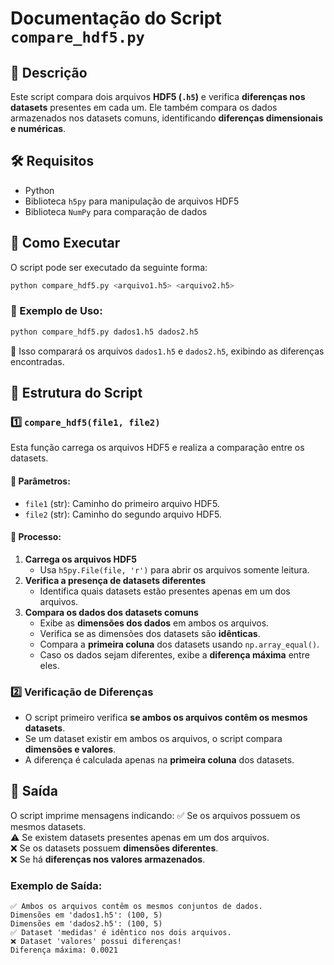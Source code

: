# Documentação do Script `compare_hdf5.py`

## 📌 Descrição
Este script compara dois arquivos **HDF5 (`.h5`)** e verifica **diferenças nos datasets** presentes em cada um. Ele também compara os dados armazenados nos datasets comuns, identificando **diferenças dimensionais e numéricas**.

## 🛠️ Requisitos
- Python
- Biblioteca `h5py` para manipulação de arquivos HDF5
- Biblioteca `NumPy` para comparação de dados

## 🚀 Como Executar
O script pode ser executado da seguinte forma:
```bash
python compare_hdf5.py <arquivo1.h5> <arquivo2.h5>
```

### 📌 Exemplo de Uso:
```bash
python compare_hdf5.py dados1.h5 dados2.h5
```
📌 Isso comparará os arquivos `dados1.h5` e `dados2.h5`, exibindo as diferenças encontradas.

## 🔹 Estrutura do Script
### 1️⃣ `compare_hdf5(file1, file2)`
Esta função carrega os arquivos HDF5 e realiza a comparação entre os datasets.

#### 🔹 Parâmetros:
- `file1` (str): Caminho do primeiro arquivo HDF5.
- `file2` (str): Caminho do segundo arquivo HDF5.

#### 🔹 Processo:
1. **Carrega os arquivos HDF5**
   - Usa `h5py.File(file, 'r')` para abrir os arquivos somente leitura.
2. **Verifica a presença de datasets diferentes**
   - Identifica quais datasets estão presentes apenas em um dos arquivos.
3. **Compara os dados dos datasets comuns**
   - Exibe as **dimensões dos dados** em ambos os arquivos.
   - Verifica se as dimensões dos datasets são **idênticas**.
   - Compara a **primeira coluna** dos datasets usando `np.array_equal()`.
   - Caso os dados sejam diferentes, exibe a **diferença máxima** entre eles.

### 2️⃣ Verificação de Diferenças
- O script primeiro verifica **se ambos os arquivos contêm os mesmos datasets**.
- Se um dataset existir em ambos os arquivos, o script compara **dimensões e valores**.
- A diferença é calculada apenas na **primeira coluna** dos datasets.

## 📂 Saída
O script imprime mensagens indicando:
✅ Se os arquivos possuem os mesmos datasets.  
⚠️ Se existem datasets presentes apenas em um dos arquivos.  
❌ Se os datasets possuem **dimensões diferentes**.  
❌ Se há **diferenças nos valores armazenados**.  

### **Exemplo de Saída**:
```
✅ Ambos os arquivos contêm os mesmos conjuntos de dados.
Dimensões em 'dados1.h5': (100, 5)
Dimensões em 'dados2.h5': (100, 5)
✅ Dataset 'medidas' é idêntico nos dois arquivos.
❌ Dataset 'valores' possui diferenças!
Diferença máxima: 0.0021
```
